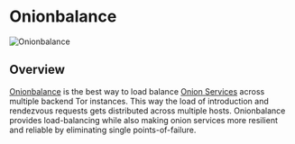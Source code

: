 # Onionbalance

![Onionbalance](assets/onionbalance.jpg)

## Overview

[Onionbalance][] is the best way to load balance [Onion Services][] across
multiple backend Tor instances. This way the load of introduction and
rendezvous requests gets distributed across multiple hosts. Onionbalance
provides load-balancing while also making onion services more resilient
and reliable by eliminating single points-of-failure.

[Onionbalance]: https://gitlab.torproject.org/tpo/onion-services/onionbalance
[Onion Services]: https://community.torproject.org/onion-services
